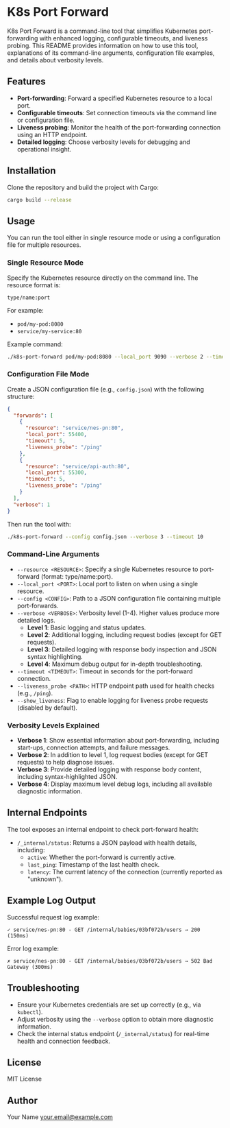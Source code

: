 # K8s Port Forward

K8s Port Forward is a command-line tool that simplifies Kubernetes port-forwarding with enhanced logging, configurable timeouts, and liveness probing. This README provides information on how to use this tool, explanations of its command-line arguments, configuration file examples, and details about verbosity levels.

## Features

- **Port-forwarding**: Forward a specified Kubernetes resource to a local port.
- **Configurable timeouts**: Set connection timeouts via the command line or configuration file.
- **Liveness probing**: Monitor the health of the port-forwarding connection using an HTTP endpoint.
- **Detailed logging**: Choose verbosity levels for debugging and operational insight.

## Installation

Clone the repository and build the project with Cargo:

```bash
cargo build --release
```

## Usage

You can run the tool either in single resource mode or using a configuration file for multiple resources.

### Single Resource Mode

Specify the Kubernetes resource directly on the command line. The resource format is:

```
type/name:port
```

For example:
- `pod/my-pod:8080`
- `service/my-service:80`

Example command:

```bash
./k8s-port-forward pod/my-pod:8080 --local_port 9090 --verbose 2 --timeout 5 --liveness_probe /ping --show_liveness
```

### Configuration File Mode

Create a JSON configuration file (e.g., `config.json`) with the following structure:

```json
{
  "forwards": [
    {
      "resource": "service/nes-pn:80",
      "local_port": 55400,
      "timeout": 5,
      "liveness_probe": "/ping"
    },
    {
      "resource": "service/api-auth:80",
      "local_port": 55300,
      "timeout": 5,
      "liveness_probe": "/ping"
    }
  ],
  "verbose": 1
}
```

Then run the tool with:

```bash
./k8s-port-forward --config config.json --verbose 3 --timeout 10
```

### Command-Line Arguments

- `--resource <RESOURCE>`: Specify a single Kubernetes resource to port-forward (format: type/name:port).
- `--local_port <PORT>`: Local port to listen on when using a single resource.
- `--config <CONFIG>`: Path to a JSON configuration file containing multiple port-forwards.
- `--verbose <VERBOSE>`: Verbosity level (1-4). Higher values produce more detailed logs.
  - **Level 1**: Basic logging and status updates.
  - **Level 2**: Additional logging, including request bodies (except for GET requests).
  - **Level 3**: Detailed logging with response body inspection and JSON syntax highlighting.
  - **Level 4**: Maximum debug output for in-depth troubleshooting.
- `--timeout <TIMEOUT>`: Timeout in seconds for the port-forward connection.
- `--liveness_probe <PATH>`: HTTP endpoint path used for health checks (e.g., `/ping`).
- `--show_liveness`: Flag to enable logging for liveness probe requests (disabled by default).

### Verbosity Levels Explained

- **Verbose 1**: Show essential information about port-forwarding, including start-ups, connection attempts, and failure messages.
- **Verbose 2**: In addition to level 1, log request bodies (except for GET requests) to help diagnose issues.
- **Verbose 3**: Provide detailed logging with response body content, including syntax-highlighted JSON.
- **Verbose 4**: Display maximum level debug logs, including all available diagnostic information.

## Internal Endpoints

The tool exposes an internal endpoint to check port-forward health:

- `/_internal/status`: Returns a JSON payload with health details, including:
  - `active`: Whether the port-forward is currently active.
  - `last_ping`: Timestamp of the last health check.
  - `latency`: The current latency of the connection (currently reported as "unknown").
  
## Example Log Output

Successful request log example:

```
✓ service/nes-pn:80 - GET /internal/babies/03bf072b/users → 200 (150ms)
```

Error log example:

```
✗ service/nes-pn:80 - GET /internal/babies/03bf072b/users → 502 Bad Gateway (300ms)
```

## Troubleshooting

- Ensure your Kubernetes credentials are set up correctly (e.g., via `kubectl`).
- Adjust verbosity using the `--verbose` option to obtain more diagnostic information.
- Check the internal status endpoint (`/_internal/status`) for real-time health and connection feedback.

## License

MIT License

## Author

Your Name <your.email@example.com>

